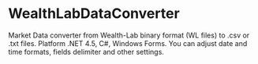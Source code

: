 WealthLabDataConverter
======================

Market Data converter from Wealth-Lab binary format (WL files) to .csv or .txt files.
Platform .NET 4.5, C#, Windows Forms.
You can adjust date and time formats, fields delimiter and other settings.
